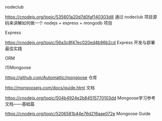 nodeclub

https://cnodejs.org/topic/535601a20d7d0faf140303d8 通过 nodeclub 项目源码来讲解如何做一个 nodejs + express + mongodb 项目

Express

https://cnodejs.org/topic/56a3c8f47ec020ed4b96b2cd Express 开发与部署最佳实践

ORM

(1)Mongoose

https://github.com/Automattic/mongoose 仓库

http://mongoosejs.com/docs/guide.html 文档

https://cnodejs.org/topic/504b4924e2b84515770103dd Mongoose学习参考文档——基础篇

https://cnodejs.org/topic/5206581b44e76d216aae072e Mongoose Guide
